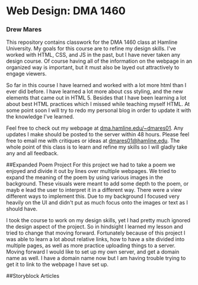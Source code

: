 # Web Design: DMA 1460
### Drew Mares
This repository contains classwork for the DMA 1460 class at Hamline University. My goals for this course are to refine my design skills. I've worked with HTML, CSS, and JS in the past, but I have never taken any design course. Of course having all of the information on the webpage in an organized way is important, but it must also be layed out attractively to engage viewers. 

So far in this course I have learned and worked with a lot more html than I ever did before. I have learned a lot more about css styling, and the new elements that came out in HTML 5. Besides that I have been learning a lot about best HTML practices which I missed while teaching myself HTML. At some point soon I will try to redo my personal blog in order to update it with the knowledge I've learned. 

Feel free to check out my webpage at [dma.hamline.edu/~dmares01](dma.hamline.edu/~dmares01). Any updates I make should be posted to the server within 48 hours. Please feel free to email me with critiques or ideas at dmares01@hamline.edu. The whole point of this class is to learn and refine my skills so I will gladly take any and all feedback.

##Expanded Poem Project
For this project we had to take a poem we enjoyed and divide it out by lines over multiple webpages. We tried to expand the meaning of the poem by using various images in the background. These visuals were meant to add some depth to the poem, or mayb e lead the user to interpret it in a different way. There were a view different ways to implement this. Due to my background I focused very heavily on the UI and didn't put as much focus onto the images or text as I should have.

I took the course to work on my design skills, yet I had pretty much ignored the design aspect of the project. So in hindsight I learned my lesson and tried to change that moving forward. Fortunately because of this project I was able to learn a lot about relative links, how to have a site divided into multiple pages, as well as more practice uploading things to a server. Moving forward I would like to set up my own server, and get a domain name as well. I have a domain name now but I am having trouble trying to get it to link to the webpage I have set up.

##Storyblock Articles
